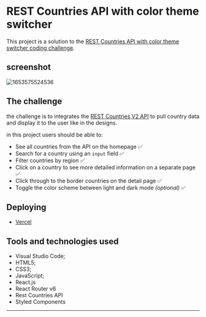 # REST Countries API with color theme switcher

This project is a solution to the
[REST Countries API with color theme switcher coding challenge](https://www.frontendmentor.io/challenges/rest-countries-api-with-color-theme-switcher-5cacc469fec04111f7b848ca).

## screenshot

![1653575524536](https://user-images.githubusercontent.com/70277574/178499624-cd9567c0-06a6-4a6d-b00c-f80b087e26fe.png)

## The challenge

the challenge is to integrates the
[REST Countries V2 API](https://restcountries.com/#api-endpoints-v2) to pull
country data and display it to the user like in the designs.

in this project users should be able to:

- See all countries from the API on the homepage ✅
- Search for a country using an `input` field ✅
- Filter countries by region ✅
- Click on a country to see more detailed information on a separate page ✅
- Click through to the border countries on the detail page ✅
- Toggle the color scheme between light and dark mode _(optional)_ ✅

## Deploying

- [Vercel](https://rest-countries-react-app-snowy.vercel.app/home)

## Tools and technologies used

- Visual Studio Code;
- HTML5;
- CSS3;
- JavaScript;
- React.js
- React Router v6
- Rest Countries API
- Styled Components

---

